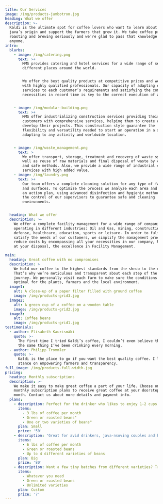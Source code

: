 ```yaml
---
title: Our Services
image: /img/products-jumbotron.jpg
heading: What we offer
description: >-
  Kaldi is the ultimate spot for coffee lovers who want to learn about their
  java’s origin and support the farmers that grew it. We take coffee production,
  roasting and brewing seriously and we’re glad to pass that knowledge to
  anyone.
intro:
  blurbs:
    - image: /img/catering.png
      text: >+
        MMS provides catering and hotel services for a wide range of sectors in
        different places around the world.


        We offer the best quality products at competitive prices and we work
        with highly qualified professionals. Our capacity of adapting our
        services to each customer’s requirements and satisfying the company's
        necessities in record time is key to the correct execution of a project.


    - image: /img/modular-building.png
      text: >+
        MMS offer industrializing construction services providing their
        customers with comprehensive services, helping them to create and
        develop their projects. This construction style guarantee the
        flexibility and versatility needed to start an operation in a short term
        adapting to any activity and worldwide location.


    - image: /img/waste_management.png
      text: >
        We offer transport, storage, treatment and recovery of waste systems, as
        well as reuse of raw materials and final disposal of waste by controlled
        and safe methods. Also, we provide a wide range of industrial cleaning
        services with high added value.
    - image: /img/laundry.png
      text: >+
        Our team offers a complete cleaning solution for any type of facilities
        and surfaces. To optimize the process we analyze each area and organize
        an action plan, using advanced disinfection and hygienic methods, with
        the control of our supervisors to guarantee safe and cleaning
        environments.


  heading: What we offer
  description: >+
    We offer a complete facility management for a wide range of companies
    operating in different industries: Oil and Gas, mining, construction,
    defense, healthcare, education, sports or leisure. In order to fulfill and
    satisfy the needs of our customers, we simplify the management process and
    reduce costs by encompassing all your necessities in our company, MMS always
    at your disposal, the excellence in Facility Management.

main:
  heading: Great coffee with no compromises
  description: >
    We hold our coffee to the highest standards from the shrub to the cup.
    That’s why we’re meticulous and transparent about each step of the coffee’s
    journey. We personally visit each farm to make sure the conditions are
    optimal for the plants, farmers and the local environment.
  image1:
    alt: A close-up of a paper filter filled with ground coffee
    image: /img/products-grid3.jpg
  image2:
    alt: A green cup of a coffee on a wooden table
    image: /img/products-grid2.jpg
  image3:
    alt: Coffee beans
    image: /img/products-grid1.jpg
testimonials:
  - author: Elisabeth Kaurismäki
    quote: >-
      The first time I tried Kaldi’s coffee, I couldn’t even believe that was
      the same thing I’ve been drinking every morning.
  - author: Philipp Trommler
    quote: >-
      Kaldi is the place to go if you want the best quality coffee. I love their
      stance on empowering farmers and transparency.
full_image: /img/products-full-width.jpg
pricing:
  heading: Monthly subscriptions
  description: >-
    We make it easy to make great coffee a part of your life. Choose one of our
    monthly subscription plans to receive great coffee at your doorstep each
    month. Contact us about more details and payment info.
  plans:
    - description: Perfect for the drinker who likes to enjoy 1-2 cups per day.
      items:
        - 3 lbs of coffee per month
        - Green or roasted beans"
        - One or two varieties of beans"
      plan: Small
      price: '50'
    - description: 'Great for avid drinkers, java-nsoving couples and bigger crowds'
      items:
        - 6 lbs of coffee per month
        - Green or roasted beans
        - Up to 4 different varieties of beans
      plan: Big
      price: '80'
    - description: Want a few tiny batches from different varieties? Try our custom plan
      items:
        - Whatever you need
        - Green or roasted beans
        - Unlimited varieties
      plan: Custom
      price: '?'
---
```



